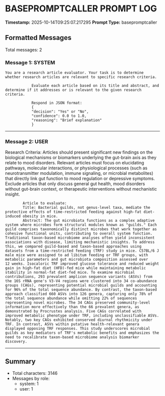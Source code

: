 # BASEPROMPTCALLER PROMPT LOG
**Timestamp:** 2025-10-14T09:25:07.217295
**Prompt Type:** basepromptcaller

## Formatted Messages
Total messages: 2

### Message 1: SYSTEM

```
You are a research article evaluator. Your task is to determine whether research articles are relevant to specific research criteria.

            Evaluate each article based on its title and abstract, and determine if it addresses or is relevant to the given research criteria.

            Respond in JSON format:
            {
            "decision": "Yes" or "No",
            "confidence": 0.0 to 1.0,
            "reasoning": "Brief explanation"
            }
```

---

### Message 2: USER

Research Criteria: Articles should present significant new findings on the biological mechanisms or biomarkers underlying the gut-brain axis as they relate to mood disorders. Relevant articles must focus on elucidating pathways, molecular interactions, or physiological processes (such as neurotransmitter modulation, immune signaling, or microbial metabolites) that directly link gut function to mood regulation or depressive symptoms. Exclude articles that only discuss general gut health, mood disorders without gut-brain context, or therapeutic interventions without mechanistic insight.

            Article to evaluate:
            Title: Bacterial guilds, not genus-level taxa, mediate the protective effects of time-restricted feeding against high-fat diet-induced obesity in mice.
            Abstract: The gut microbiota functions as a complex adaptive system where microbes form structural modules known as "guilds." Each guild comprises taxonomically distinct microbes that work together as cohesive functional units, contributing to overall system function. Traditional taxon-based microbiome analyses often yield inconsistent associations with disease, limiting mechanistic insights. To address this, we compared guild-based and taxon-based approaches using datasets from a time-restricted feeding (TRF) study in mice. C57BL/6 J male mice were assigned to ad libitum feeding or TRF groups, with metabolic parameters and gut microbiota composition assessed over 12 weeks. Isocaloric TRF improved glucose tolerance and reduced weight gain in high-fat diet (HFD)-fed mice while maintaining metabolic stability in normal-fat diet-fed mice. To examine microbial contributions, 293 prevalent amplicon sequence variants (ASVs) from the 16S rRNA gene's V3-V4 regions were clustered into 34 co-abundance groups (CAGs), representing potential microbial guilds and accounting for 96% of the total sequence abundance. By contrast, the taxon-based approach classified 660 ASVs into 126 genera, capturing only 78% of the total sequence abundance while omitting 22% of sequences representing novel microbes. The 34 CAGs preserved community-level information more effectively than the 66 prevalent genera, as demonstrated by Procrustes analysis. Five CAGs correlated with improved metabolic phenotype under TRF, including unclassifiable ASVs. Notably, two key CAGs exhibited conserved diurnal rhythmicity under TRF. In contrast, ASVs within putative health-relevant genera displayed opposing TRF responses. This study underscores microbial guilds as key mediators of TRF's metabolic benefits and emphasizes the need to recalibrate taxon-based microbiome analysis biomarker discovery.

---

## Summary
- Total characters: 3146
- Messages by role:
  - system: 1
  - user: 1